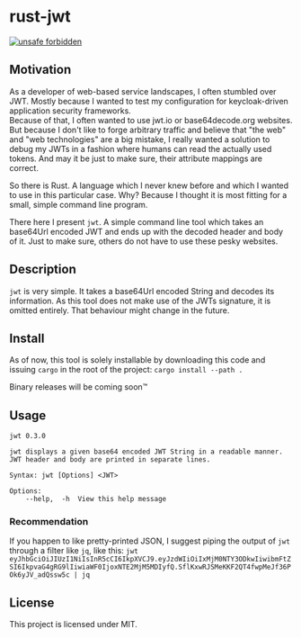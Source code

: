 rust-jwt
===

[![unsafe forbidden](https://img.shields.io/badge/unsafe-forbidden-success.svg)](https://github.com/rust-secure-code/safety-dance/)

## Motivation
As a developer of web-based service landscapes, I often stumbled over JWT. Mostly because I wanted to test my configuration for keycloak-driven application security frameworks.  
Because of that, I often wanted to use jwt.io or base64decode.org websites. But because I don't like to forge arbitrary traffic and believe that "the web" and "web technologies" are a big mistake, I really wanted a solution to debug my JWTs in a fashion where humans can read the actually used tokens. 
And may it be just to make sure, their attribute mappings are correct.

So there is Rust. A language which I never knew before and which I wanted to use in this particular case. 
Why? Because I thought it is most fitting for a small, simple command line program.

There here I present `jwt`. A simple command line tool which takes an base64Url encoded JWT and ends up with the decoded header and body of it.
Just to make sure, others do not have to use these pesky websites.

## Description
`jwt` is very simple. It takes a base64Url encoded String and decodes its information. 
As this tool does not make use of the JWTs signature, it is omitted entirely. That behaviour might change in the future.

## Install
As of now, this tool is solely installable by downloading this code and issuing `cargo` in the root of the project:
```cargo install --path .```

Binary releases will be coming soon™

## Usage
```
jwt 0.3.0

jwt displays a given base64 encoded JWT String in a readable manner.
JWT header and body are printed in separate lines.

Syntax: jwt [Options] <JWT>

Options:
	--help,  -h	 View this help message
```

### Recommendation
If you happen to like pretty-printed JSON, I suggest piping the output of `jwt` through a filter like `jq`, like this:
```jwt eyJhbGciOiJIUzI1NiIsInR5cCI6IkpXVCJ9.eyJzdWIiOiIxMjM0NTY3ODkwIiwibmFtZSI6IkpvaG4gRG9lIiwiaWF0IjoxNTE2MjM5MDIyfQ.SflKxwRJSMeKKF2QT4fwpMeJf36POk6yJV_adQssw5c | jq```   

## License
This project is licensed under MIT.